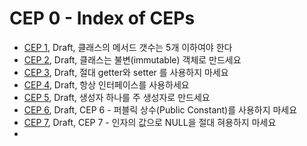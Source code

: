 # CEP 0 - Index of CEPs

* [CEP 1](cep-1.number_of_method.md), Draft, 클래스의 메서드 갯수는 5개 이하여야 한다
* [CEP 2](cep-2.make_class_immutable.md), Draft, 클래스는 불변(immutable) 객체로 만드세요
* [CEP 3](cep-3.dont_use_getter_setter.md), Draft, 절대 getter와 setter 를 사용하지 마세요
* [CEP 4](cep-4.always_use_interface.md), Draft, 항상 인터페이스를 사용하세요
* [CEP 5](cep-5.use_primary_constructor_only_one.md), Draft, 생성자 하나를 주 생성자로 만드세요
* [CEP 6](cep-6.dont_use_public_constant.md), Draft, CEP 6 - 퍼블릭 상수(Public Constant)를 사용하지 마세요
* [CEP 7](cep-7.dont_allow_null_argument.md), Draft, CEP 7 - 인자의 값으로 NULL을 절대 혀용하지 마세요
* 

